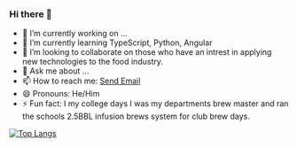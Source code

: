 ### Hi there 👋


- 🔭 I’m currently working on ...
- 🌱 I’m currently learning TypeScript, Python, Angular
- 👯 I’m looking to collaborate on those who have an intrest in applying new technologies to the food industry.
- 💬 Ask me about ...
- 📫 How to reach me: <a href = "mailto: ryandecoster@gmail.com">Send Email</a>
- 😄 Pronouns: He/Him
- ⚡ Fun fact: I my college days I was my departments brew master and ran the schools 2.5BBL infusion brews system for club brew days.


[![Top Langs](https://github-readme-stats.vercel.app/api/top-langs/?username=Rdecoster)](https://github.com/anuraghazra/github-readme-stats)

